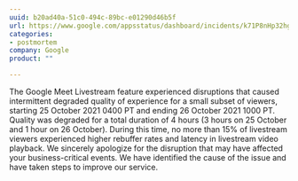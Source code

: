 ```yaml
---
uuid: b20ad40a-51c0-494c-89bc-e01290d46b5f
url: https://www.google.com/appsstatus/dashboard/incidents/k71P8nHp32hgcMSsC3mR
categories:
- postmortem
company: Google
product: ""

---
```


The Google Meet Livestream feature experienced disruptions that caused intermittent degraded quality of experience for a small subset of viewers, starting 25 October 2021 0400 PT and ending 26 October 2021 1000 PT. Quality was degraded for a total duration of 4 hours (3 hours on 25 October and 1 hour on 26 October). During this time, no more than 15% of livestream viewers experienced higher rebuffer rates and latency in livestream video playback. We sincerely apologize for the disruption that may have affected your business-critical events. We have identified the cause of the issue and have taken steps to improve our service.
